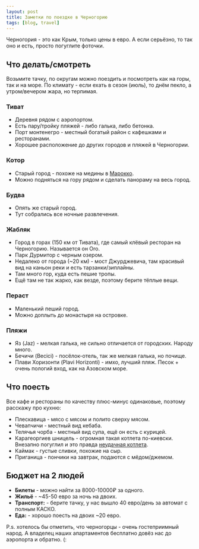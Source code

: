 ```yaml
---
layout: post
title: Заметки по поездке в Черногорию
tags: [blog, travel]
---
```


Черногория - это как Крым, только цены в евро. А если серьёзно, то так оно и есть, просто погуглите фоточки.


## Что делать/смотреть
Возьмите тачку, по округам можно поездить и посмотреть как на горы, так и на море.
По климату - если ехать в сезон (июль), то днём пекло, а утром/вечером жара, но терпимая.

### Тиват

* Деревня рядом с аэропортом.
* Есть пару/тройку пляжей - либо галька, либо бетонка.
* Порт монтенегро - местный богатый район с кафешками и ресторанами.
* Хорошее расположение до других городов и пляжей в Черногории.

### Котор

* Старый город - похоже на медины в [Марокко](https://vanadium23.me/marocco/).
* Можно подняться на гору рядом и сделать панораму на весь город.

### Будва

* Опять же старый город.
* Тут собрались все ночные развлечения.

### Жабляк

* Город в горах (150 км от Тивата), где самый клёвый ресторан на Черногорию. Называется он Oro.
* Парк Дурмитор с черным озером.
* Недалеко от города (~20 км) - мост Джурджевича, там красивый вид на каньон реки и есть тарзанки/зиплайны.
* Там много гор, куда есть пешие тропы.
* Ещё там не так жарко, как везде, поэтому берите тёплые вещи.

### Пераст

* Маленький пеший город.
* Можно доплыть до монастыря на островке.

### Пляжи

* Яз (Jaz) - мелкая галька, не сильно отличается от городских. Народу много.
* Бечичи (Becici) - посёлок-отель, так же мелкая галька, но почище.
* Плави Хоризонти (Plavi Horizonti) - имхо, лучший пляж. Песок + очень пологий вход, как на Азовском море.

## Что поесть
Все кафе и рестораны по качеству плюс-минус одинаковые, поэтому расскажу про кухню:
* Плескавица - мясо с мясом и полито сверху мясом.
* Чевапчичи - местный вид кебаба.
* Телячья чорба - местный вид супа, ещё он есть с курицей.
* Карагеоргиев шницель - огромная такая котлета по-киевски. Внезапно погуглил и это правда [неудачная котлета](https://ru.wikipedia.org/wiki/%D0%9A%D0%B0%D1%80%D0%B0%D0%B3%D0%B5%D0%BE%D1%80%D0%B3%D0%B8%D0%B5%D0%B2_%D1%88%D0%BD%D0%B8%D1%86%D0%B5%D0%BB%D1%8C).
* Каймак - густые сливки, похожие на сыр.
* Приганица - пончики на завтрак, подаются с мёдом/джемом.

## Бюджет на 2 людей

* **Билеты** - можно найти за 8000-10000₽ за одного.
* **Жильё** - ~45-50 евро за ночь на двоих.
* **Транспорт:** - берите тачку, у нас вышло 40 евро/день за автомат с полным КАСКО.
* **Еда:** - хорошо поесть на двоих ~20 евро. 

P.s. хотелось бы отметить, что черногорцы - очень гостеприимный народ. А владелец наших апартаментов бесплатно довёз нас до аэропорта и обратно. (:
